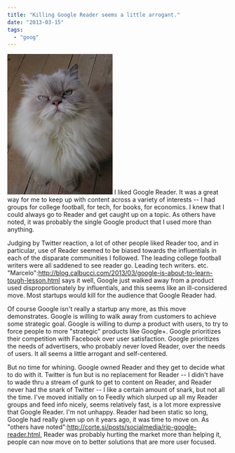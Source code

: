 ```yaml
---
title: "Killing Google Reader seems a little arrogant."
date: "2013-03-15"
tags: 
  - "goog"
---
```


[![jonmelsa@flickr](images/arrogance.jpg)](http://theludwigs.com/wp-content/uploads/2013/03/arrogance.jpg) I liked Google Reader. It was a great way for me to keep up with content across a variety of interests -- I had groups for college football, for tech, for books, for economics. I knew that I could always go to Reader and get caught up on a topic. As others have noted, it was probably the single Google product that I used more than anything.

Judging by Twitter reaction, a lot of other people liked Reader too, and in particular, use of Reader seemed to be biased towards the influentials in each of the disparate communities I followed. The leading college football writers were all saddened to see reader go. Leading tech writers. etc. "Marcelo":http://blog.calbucci.com/2013/03/google-is-about-to-learn-tough-lesson.html says it well, Google just walked away from a product used disproportionately by influentials, and this seems like an ill-considered move. Most startups would kill for the audience that Google Reader had.

Of course Google isn't really a startup any more, as this move demonstrates. Google is willing to walk away from customers to achieve some strategic goal. Google is willing to dump a product with users, to try to force people to more "strategic" products like Google+. Google prioritizes their competition with Facebook over user satisfaction. Google prioritizes the needs of advertisers, who probably never loved Reader, over the needs of users. It all seems a little arrogant and self-centered.

But no time for whining. Google owned Reader and they get to decide what to do with it. Twitter is fun but is no replacement for Reader -- I didn't have to wade thru a stream of gunk to get to content on Reader, and Reader never had the snark of Twitter -- I like a certain amount of snark, but not all the time. I've moved initially on to Feedly which slurped up all my Reader groups and feed info nicely, seems relatively fast, is a lot more expressive that Google Reader. I'm not unhappy. Reader had been static so long, Google had really given up on it years ago, it was time to move on. As "others have noted":http://corte.si/posts/socialmedia/rip-google-reader.html, Reader was probably hurting the market more than helping it, people can now move on to better solutions that are more user focused.
